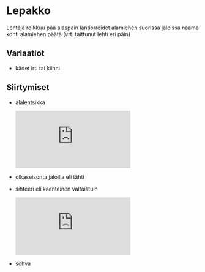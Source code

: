 # Lepakko

Lentäjä roikkuu pää alaspäin lantio/reidet alamiehen suorissa jaloissa naama kohti alamiehen päätä (vrt. taittunut lehti eri päin)

## Variaatiot

- kädet irti tai kiinni

## Siirtymiset

- alalentsikka

  <iframe src="https://www.youtube.com/embed/UezcO9v9dVA" frameborder="0" allowfullscreen></iframe>

- olkaseisonta jaloilla eli tähti
- sihteeri eli käänteinen valtaistuin

  <iframe src="https://www.youtube.com/embed/lP36SXJL-uM?start=1&end=10" frameborder="0" allowfullscreen></iframe>

- sohva
